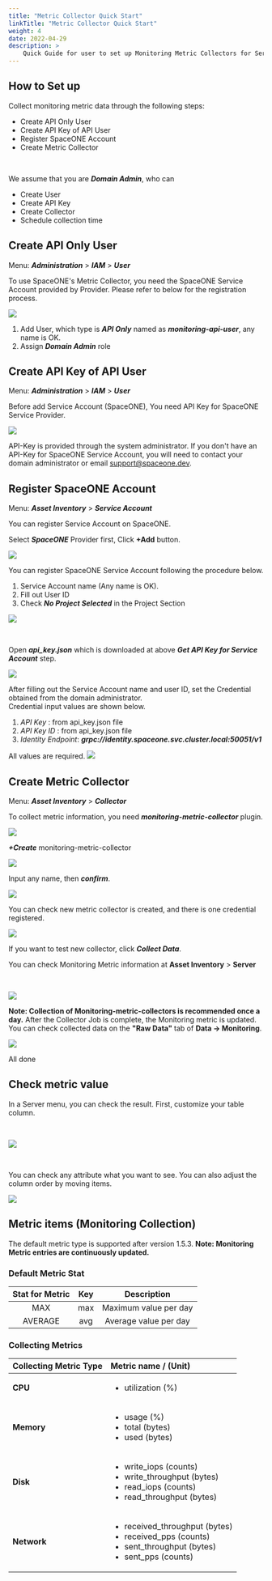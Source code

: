 ```yaml
---
title: "Metric Collector Quick Start"
linkTitle: "Metric Collector Quick Start"
weight: 4
date: 2022-04-29
description: >
    Quick Guide for user to set up Monitoring Metric Collectors for Servers over Clouds.
---
```


## How to Set up
Collect monitoring metric data through the following steps:

* Create API Only User
* Create API Key of API User
* Register SpaceONE Account
* Create Metric Collector

<br>

We assume that you are ***Domain Admin***, who can
* Create User
* Create API Key
* Create Collector
* Schedule collection time


## Create API Only User
Menu: ***Administration*** > ***IAM*** > ***User***

To use SpaceONE's Metric Collector, you need the SpaceONE Service Account provided by Provider. Please refer to below for the registration process.

![](/docs/guides/getting_started/metric-collector_img/create_api_user.png)

1. Add User, which type is ***API Only*** named as ***monitoring-api-user***, any name is OK.
2. Assign ***Domain Admin*** role

## Create API Key of API User
Menu: ***Administration*** > ***IAM*** > ***User***

Before add Service Account \(SpaceONE\), You need API Key for SpaceONE Service Provider.

![](/docs/guides/getting_started/metric-collector_img/metric-collector-api_key.png)

<!-- {% hint style="info" %} -->
API-Key is provided through the system administrator. If you don't have an API-Key for SpaceONE Service Account, you will need to contact your domain administrator or email support@spaceone.dev.
<!-- {% endhint %} -->

## Register SpaceONE Account
Menu: ***Asset Inventory*** > ***Service Account***

You can register Service Account on SpaceONE.

Select ***SpaceONE*** Provider first,
Click **+Add** button.

![](/docs/guides/getting_started/metric-collector_img/metric-collector_image_01.png)

You can register SpaceONE Service Account following the procedure below.
1. Service Account name (Any name is OK).
2. Fill out User ID
3. Check ***No Project Selected*** in the Project Section

![](/docs/guides/getting_started/metric-collector_img/metric-collector_image_02.png)

<br>

Open ***api_key.json*** which is downloaded at above ***Get API Key for Service Account*** step.

![](/docs/guides/getting_started/metric-collector_img/api_key_json.png)


After filling out the Service Account name and user ID, set the Credential obtained from the domain administrator.‌ <br>
Credential input values are shown below.‌ <br>

1. _API Key_ : from api_key.json file
2. _API Key ID_ : from api_key.json file
3. _Identity Endpoint_: ***grpc://identity.spaceone.svc.cluster.local:50051/v1***

All values are required.
![](/docs/guides/getting_started/metric-collector_img/metric-collector_image_03.png)

## Create Metric Collector
Menu: ***Asset Inventory*** > ***Collector***

To collect metric information, you need ***monitoring-metric-collector*** plugin.

![](/docs/guides/getting_started/metric-collector_img/metric-collector_image_04.png)

***+Create*** monitoring-metric-collector

![](/docs/guides/getting_started/metric-collector_img/metric-collector_image_05.png)

Input any name, then ***confirm***.

![](/docs/guides/getting_started/metric-collector_img/metric-collector_image_06.png)

You can check new metric collector is created, and there is one credential registered.

![](/docs/guides/getting_started/metric-collector_img/metric-collector_image_07.png)

If you want to test new collector, click ***Collect Data***.

You can check Monitoring Metric information at **Asset Inventory** &gt; **Server**<br>

<br>

![](/docs/guides/getting_started/metric-collector_img/metric-collector_image_08.png)

**Note: Collection of Monitoring-metric-collectors is recommended once a day.** 
After the Collector Job is complete, the Monitoring metric is updated.
You can check collected data on the **"Raw Data"** tab of **Data -&gt; Monitoring**.

![](/docs/guides/getting_started/metric-collector_img/metric-collector_image_09.png)

All done

## Check metric value

In a Server menu, you can check the result.
First, customize your table column.

<br>

![](/docs/guides/getting_started/metric-collector_img/metric-collector_image_10.png)

<br>

You can check any attribute what you want to see. You can also adjust the column order by moving items.

![](/docs/guides/getting_started/metric-collector_img/metric-collector_image_11.png)

## Metric items \(Monitoring Collection\)
<!-- {% hint style="info" %} -->
The default metric type is supported after version 1.5.3.
**Note: Monitoring Metric entries are continuously updated.**
<!-- {% endhint %} -->

### Default Metric Stat

| Stat for Metric | Key | Description |
| :---: | :---: | :---: |
| MAX | max | Maximum value per day |
| AVERAGE | avg | Average value per day |

### Collecting Metrics

<table>
  <thead>
    <tr>
      <th style="text-align:left">Collecting Metric Type</th>
      <th style="text-align:left">Metric name / (Unit)</th>
    </tr>
  </thead>
  <tbody>
    <tr>
      <td style="text-align:left"><b>CPU</b>
      </td>
      <td style="text-align:left">
        <ul>
          <li>utilization (%)</li>
        </ul>
      </td>
    </tr>
    <tr>
      <td style="text-align:left"><b>Memory</b>
      </td>
      <td style="text-align:left">
        <ul>
          <li>usage (%)</li>
          <li>total (bytes)</li>
          <li>used (bytes)</li>
        </ul>
      </td>
    </tr>
    <tr>
      <td style="text-align:left"><b>Disk</b>
      </td>
      <td style="text-align:left">
        <ul>
          <li>write_iops (counts)</li>
          <li>write_throughput (bytes)</li>
          <li>read_iops (counts)</li>
          <li>read_throughput (bytes)</li>
        </ul>
      </td>
    </tr>
    <tr>
      <td style="text-align:left"><b>Network</b>
      </td>
      <td style="text-align:left">
        <ul>
          <li>received_throughput (bytes)</li>
          <li>received_pps (counts)</li>
          <li>sent_throughput (bytes)</li>
          <li>sent_pps (counts)</li>
        </ul>
      </td>
    </tr>
  </tbody>
</table>
